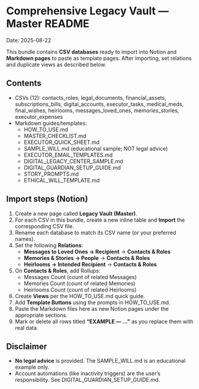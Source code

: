 # Comprehensive Legacy Vault — Master README
Date: 2025-08-22

This bundle contains **CSV databases** ready to import into Notion and **Markdown pages** to paste as template pages.
After importing, set relations and duplicate views as described below.

## Contents
- CSVs (12): contacts_roles, legal_documents, financial_assets, subscriptions_bills, digital_accounts, executor_tasks, medical_meds, final_wishes, heirlooms, messages_loved_ones, memories_stories, executor_expenses
- Markdown guides/templates:
  - HOW_TO_USE.md
  - MASTER_CHECKLIST.md
  - EXECUTOR_QUICK_SHEET.md
  - SAMPLE_WILL.md (educational sample; NOT legal advice)
  - EXECUTOR_EMAIL_TEMPLATES.md
  - DIGITAL_LEGACY_CENTER_SAMPLE.md
  - DIGITAL_GUARDIAN_SETUP_GUIDE.md
  - STORY_PROMPTS.md
  - ETHICAL_WILL_TEMPLATE.md

## Import steps (Notion)
1. Create a new page called **Legacy Vault (Master)**.
2. For each CSV in this bundle, create a new inline table and **Import** the corresponding CSV file.
3. Rename each database to match its CSV name (or your preferred names).
4. Set the following **Relations**:
   - **Messages to Loved Ones → Recipient** → **Contacts & Roles**
   - **Memories & Stories → People** → **Contacts & Roles**
   - **Heirlooms → Intended Recipient** → **Contacts & Roles**
5. On **Contacts & Roles**, add Rollups:
   - Messages Count (count of related Messages)
   - Memories Count (count of related Memories)
   - Heirlooms Count (count of related Heirlooms)
6. Create **Views** per the HOW_TO_USE.md quick guide.
7. Add **Template Buttons** using the prompts in HOW_TO_USE.md.
8. Paste the Markdown files here as new Notion pages under the appropriate sections.
9. Mark or delete all rows titled **“EXAMPLE — …”** as you replace them with real data.

## Disclaimer
- **No legal advice** is provided. The SAMPLE_WILL.md is an educational example only.
- Account automations (like inactivity triggers) are the user’s responsibility. See DIGITAL_GUARDIAN_SETUP_GUIDE.md.
